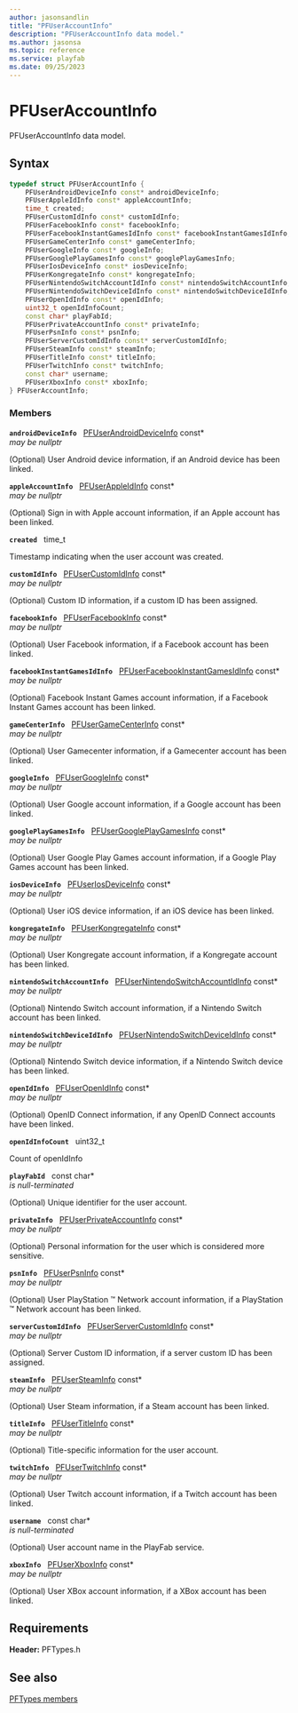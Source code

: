 ```yaml
---
author: jasonsandlin
title: "PFUserAccountInfo"
description: "PFUserAccountInfo data model."
ms.author: jasonsa
ms.topic: reference
ms.service: playfab
ms.date: 09/25/2023
---
```


# PFUserAccountInfo  

PFUserAccountInfo data model.  

## Syntax  
  
```cpp
typedef struct PFUserAccountInfo {  
    PFUserAndroidDeviceInfo const* androidDeviceInfo;  
    PFUserAppleIdInfo const* appleAccountInfo;  
    time_t created;  
    PFUserCustomIdInfo const* customIdInfo;  
    PFUserFacebookInfo const* facebookInfo;  
    PFUserFacebookInstantGamesIdInfo const* facebookInstantGamesIdInfo;  
    PFUserGameCenterInfo const* gameCenterInfo;  
    PFUserGoogleInfo const* googleInfo;  
    PFUserGooglePlayGamesInfo const* googlePlayGamesInfo;  
    PFUserIosDeviceInfo const* iosDeviceInfo;  
    PFUserKongregateInfo const* kongregateInfo;  
    PFUserNintendoSwitchAccountIdInfo const* nintendoSwitchAccountInfo;  
    PFUserNintendoSwitchDeviceIdInfo const* nintendoSwitchDeviceIdInfo;  
    PFUserOpenIdInfo const* openIdInfo;  
    uint32_t openIdInfoCount;  
    const char* playFabId;  
    PFUserPrivateAccountInfo const* privateInfo;  
    PFUserPsnInfo const* psnInfo;  
    PFUserServerCustomIdInfo const* serverCustomIdInfo;  
    PFUserSteamInfo const* steamInfo;  
    PFUserTitleInfo const* titleInfo;  
    PFUserTwitchInfo const* twitchInfo;  
    const char* username;  
    PFUserXboxInfo const* xboxInfo;  
} PFUserAccountInfo;  
```
  
### Members  
  
**`androidDeviceInfo`** &nbsp; [PFUserAndroidDeviceInfo](pfuserandroiddeviceinfo.md) const*  
*may be nullptr*  
  
(Optional) User Android device information, if an Android device has been linked.
  
**`appleAccountInfo`** &nbsp; [PFUserAppleIdInfo](pfuserappleidinfo.md) const*  
*may be nullptr*  
  
(Optional) Sign in with Apple account information, if an Apple account has been linked.
  
**`created`** &nbsp; time_t  
  
Timestamp indicating when the user account was created.
  
**`customIdInfo`** &nbsp; [PFUserCustomIdInfo](pfusercustomidinfo.md) const*  
*may be nullptr*  
  
(Optional) Custom ID information, if a custom ID has been assigned.
  
**`facebookInfo`** &nbsp; [PFUserFacebookInfo](pfuserfacebookinfo.md) const*  
*may be nullptr*  
  
(Optional) User Facebook information, if a Facebook account has been linked.
  
**`facebookInstantGamesIdInfo`** &nbsp; [PFUserFacebookInstantGamesIdInfo](pfuserfacebookinstantgamesidinfo.md) const*  
*may be nullptr*  
  
(Optional) Facebook Instant Games account information, if a Facebook Instant Games account has been linked.
  
**`gameCenterInfo`** &nbsp; [PFUserGameCenterInfo](pfusergamecenterinfo.md) const*  
*may be nullptr*  
  
(Optional) User Gamecenter information, if a Gamecenter account has been linked.
  
**`googleInfo`** &nbsp; [PFUserGoogleInfo](pfusergoogleinfo.md) const*  
*may be nullptr*  
  
(Optional) User Google account information, if a Google account has been linked.
  
**`googlePlayGamesInfo`** &nbsp; [PFUserGooglePlayGamesInfo](pfusergoogleplaygamesinfo.md) const*  
*may be nullptr*  
  
(Optional) User Google Play Games account information, if a Google Play Games account has been linked.
  
**`iosDeviceInfo`** &nbsp; [PFUserIosDeviceInfo](pfuseriosdeviceinfo.md) const*  
*may be nullptr*  
  
(Optional) User iOS device information, if an iOS device has been linked.
  
**`kongregateInfo`** &nbsp; [PFUserKongregateInfo](pfuserkongregateinfo.md) const*  
*may be nullptr*  
  
(Optional) User Kongregate account information, if a Kongregate account has been linked.
  
**`nintendoSwitchAccountInfo`** &nbsp; [PFUserNintendoSwitchAccountIdInfo](pfusernintendoswitchaccountidinfo.md) const*  
*may be nullptr*  
  
(Optional) Nintendo Switch account information, if a Nintendo Switch account has been linked.
  
**`nintendoSwitchDeviceIdInfo`** &nbsp; [PFUserNintendoSwitchDeviceIdInfo](pfusernintendoswitchdeviceidinfo.md) const*  
*may be nullptr*  
  
(Optional) Nintendo Switch device information, if a Nintendo Switch device has been linked.
  
**`openIdInfo`** &nbsp; [PFUserOpenIdInfo](pfuseropenidinfo.md) const*  
*may be nullptr*  
  
(Optional) OpenID Connect information, if any OpenID Connect accounts have been linked.
  
**`openIdInfoCount`** &nbsp; uint32_t  
  
Count of openIdInfo
  
**`playFabId`** &nbsp; const char*  
*is null-terminated*  
  
(Optional) Unique identifier for the user account.
  
**`privateInfo`** &nbsp; [PFUserPrivateAccountInfo](pfuserprivateaccountinfo.md) const*  
*may be nullptr*  
  
(Optional) Personal information for the user which is considered more sensitive.
  
**`psnInfo`** &nbsp; [PFUserPsnInfo](pfuserpsninfo.md) const*  
*may be nullptr*  
  
(Optional) User PlayStation :tm: Network account information, if a PlayStation :tm: Network account has been linked.
  
**`serverCustomIdInfo`** &nbsp; [PFUserServerCustomIdInfo](pfuserservercustomidinfo.md) const*  
*may be nullptr*  
  
(Optional) Server Custom ID information, if a server custom ID has been assigned.
  
**`steamInfo`** &nbsp; [PFUserSteamInfo](pfusersteaminfo.md) const*  
*may be nullptr*  
  
(Optional) User Steam information, if a Steam account has been linked.
  
**`titleInfo`** &nbsp; [PFUserTitleInfo](pfusertitleinfo.md) const*  
*may be nullptr*  
  
(Optional) Title-specific information for the user account.
  
**`twitchInfo`** &nbsp; [PFUserTwitchInfo](pfusertwitchinfo.md) const*  
*may be nullptr*  
  
(Optional) User Twitch account information, if a Twitch account has been linked.
  
**`username`** &nbsp; const char*  
*is null-terminated*  
  
(Optional) User account name in the PlayFab service.
  
**`xboxInfo`** &nbsp; [PFUserXboxInfo](pfuserxboxinfo.md) const*  
*may be nullptr*  
  
(Optional) User XBox account information, if a XBox account has been linked.
  
  
## Requirements  
  
**Header:** PFTypes.h
  
## See also  
[PFTypes members](../pftypes_members.md)  

  
  
